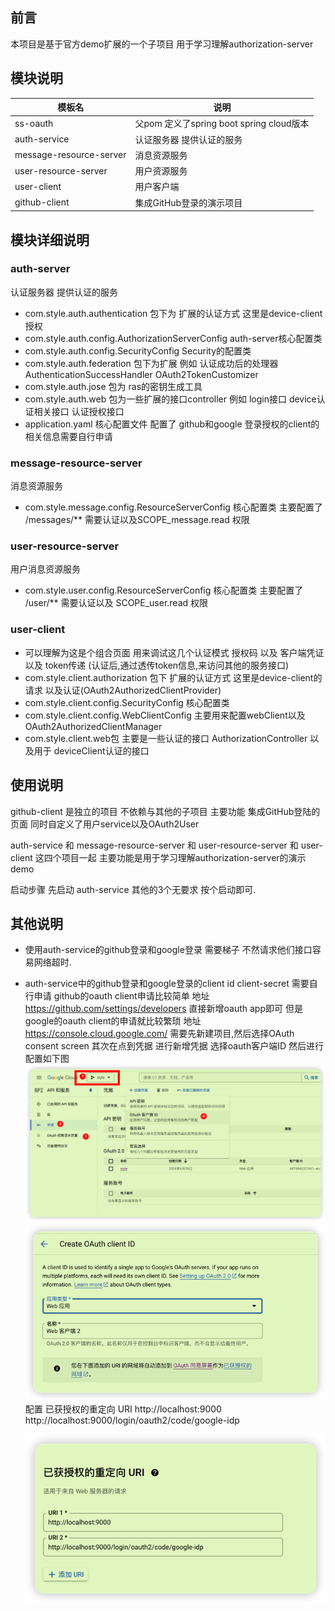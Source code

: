 ## 前言
本项目是基于官方demo扩展的一个子项目 用于学习理解authorization-server

## 模块说明
| 模板名                     | 说明                                 |
|-------------------------|------------------------------------|
| ss-oauth                | 父pom 定义了spring boot spring cloud版本 |
| auth-service            | 认证服务器  提供认证的服务                     |
| message-resource-server | 消息资源服务                             |
| user-resource-server    | 用户资源服务                             |
| user-client             | 用户客户端                              |
| github-client           | 集成GitHub登录的演示项目                    |

## 模块详细说明

### auth-server
认证服务器 提供认证的服务
- com.style.auth.authentication 包下为 扩展的认证方式 这里是device-client授权
- com.style.auth.config.AuthorizationServerConfig auth-server核心配置类 
- com.style.auth.config.SecurityConfig Security的配置类
- com.style.auth.federation 包下为扩展 例如 认证成功后的处理器 AuthenticationSuccessHandler  OAuth2TokenCustomizer
- com.style.auth.jose 包为 ras的密钥生成工具
- com.style.auth.web 包为一些扩展的接口controller 例如 login接口 device认证相关接口 认证授权接口
- application.yaml 核心配置文件 配置了 github和google 登录授权的client的 相关信息需要自行申请

### message-resource-server
消息资源服务
- com.style.message.config.ResourceServerConfig 核心配置类 主要配置了 /messages/** 需要认证以及SCOPE_message.read 权限

### user-resource-server
用户消息资源服务
- com.style.user.config.ResourceServerConfig 核心配置类 主要配置了 /user/** 需要认证以及 SCOPE_user.read 权限


### user-client
- 可以理解为这是个组合页面  用来调试这几个认证模式 授权码 以及 客户端凭证 以及 token传递 (认证后,通过透传token信息,来访问其他的服务接口)
- com.style.client.authorization 包下 扩展的认证方式 这里是device-client的请求 以及认证(OAuth2AuthorizedClientProvider)
- com.style.client.config.SecurityConfig 核心配置类 
- com.style.client.config.WebClientConfig 主要用来配置webClient以及OAuth2AuthorizedClientManager
- com.style.client.web包 主要是一些认证的接口 AuthorizationController 以及用于 deviceClient认证的接口


## 使用说明

github-client 是独立的项目 不依赖与其他的子项目 主要功能 集成GitHub登陆的页面 同时自定义了用户service以及OAuth2User 

auth-service 和 message-resource-server 和 user-resource-server 和 user-client  这四个项目一起 
主要功能是用于学习理解authorization-server的演示demo 

启动步骤 先启动 auth-service 其他的3个无要求 按个启动即可.

## 其他说明
- 使用auth-service的github登录和google登录 需要梯子 不然请求他们接口容易网络超时.
- auth-service中的github登录和google登录的client id client-secret 需要自行申请
  github的oauth client申请比较简单 地址  https://github.com/settings/developers 直接新增oauth app即可
  但是 google的oauth client的申请就比较繁琐 地址 https://console.cloud.google.com/ 需要先新建项目,然后选择OAuth consent screen
  其次在点到凭据 进行新增凭据 选择oauth客户端ID 然后进行配置如下图 
  ![图片1](doc/img.png)
  ![图片1](doc/img_1.png)
   配置 已获授权的重定向 URI http://localhost:9000 http://localhost:9000/login/oauth2/code/google-idp
  
  ![图片1](doc/img_2.png)